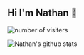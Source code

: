 ## Hi I'm Nathan 👋

<!--![HitCount](http://hits.dwyl.com/Nathan13888/Nathan13888.svg)-->

![number of visiters](https://visitor-badge.laobi.icu/badge?page_id=nathan13888.visiter.badge)

![Nathan's github stats](https://github-readme-stats.vercel.app/api?username=Nathan13888&show_icons=true&title_color=fff&icon_color=79ff97&text_color=9f9f9f&bg_color=151515)
<!--
**Nathan13888/nathan13888** is a ✨ _special_ ✨ repository because its `README.md` (this file) appears on your GitHub profile.

Here are some ideas to get you started:

- 🔭 I’m currently working on ...
- 🌱 I’m currently learning ...
- 👯 I’m looking to collaborate on ...
- 🤔 I’m looking for help with ...
- 💬 Ask me about ...
- 📫 How to reach me: ...
- 😄 Pronouns: ...
- ⚡ Fun fact: ...
-->
